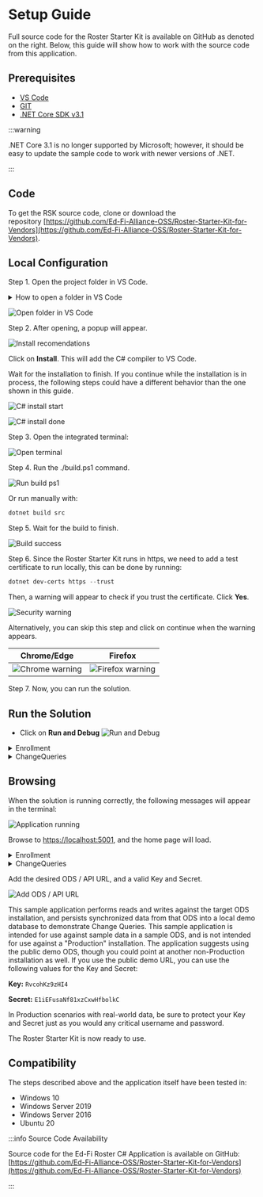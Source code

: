 # Setup Guide

Full source code for the Roster Starter Kit is available on GitHub as denoted on
the right. Below, this guide will show how to work with the source code from
this application.

## Prerequisites

* [VS Code](https://code.visualstudio.com/)
* [GIT](https://git-scm.com/download/win)
* [.NET Core SDK v3.1](https://dotnet.microsoft.com/download/dotnet/3.1)

:::warning

.NET Core 3.1 is no longer supported by Microsoft; however, it should be easy to update the sample code to work with newer versions of .NET.

:::

## Code

To get the RSK source code, clone or download the
repository [https://github.com/Ed-Fi-Alliance-OSS/Roster-Starter-Kit-for-Vendors](https://github.com/Ed-Fi-Alliance-OSS/Roster-Starter-Kit-for-Vendors).

## Local Configuration

Step 1. Open the project folder in VS Code.

<details>
<summary>How to open a folder in VS Code</summary>

Option 1: Right-click on the folder and click **Open with Code**

![Open with
Code](https://edfidocs.blob.core.windows.net/$web/img/getting-started/solution-guides/rostering-solution-guide/image2021-6-2_11-30-40.png)

Option 2: From VS Code, click on **File** → **Open Folder**...

![From VS Code -> Open
Folder](https://edfidocs.blob.core.windows.net/$web/img/getting-started/solution-guides/rostering-solution-guide/image2021-6-2_11-45-27.png)

</details>

![Open folder in VS
Code](https://edfidocs.blob.core.windows.net/$web/img/getting-started/solution-guides/rostering-solution-guide/Open%20folder%20in%20VS%20Code.png)

Step 2. After opening, a popup will appear.

![Install
recomendations](https://edfidocs.blob.core.windows.net/$web/img/getting-started/solution-guides/rostering-solution-guide/Install%20recomendations.png)

Click on **Install**. This will add the C# compiler to VS Code.

Wait for the installation to finish. If you continue while the installation is
in process, the following steps could have a different behavior than the one
shown in this guide.

![C# install
start](https://edfidocs.blob.core.windows.net/$web/img/getting-started/solution-guides/rostering-solution-guide/C%23%20install%20start.png)

![C# install
done](https://edfidocs.blob.core.windows.net/$web/img/getting-started/solution-guides/rostering-solution-guide/C%23%20install%20done.png)

Step 3. Open the integrated terminal:

![Open
terminal](https://edfidocs.blob.core.windows.net/$web/img/getting-started/solution-guides/rostering-solution-guide/open%20terminal.png)

Step 4. Run the ./build.ps1 command.

![Run build
ps1](https://edfidocs.blob.core.windows.net/$web/img/getting-started/solution-guides/rostering-solution-guide/run%20build%20ps1.png)

Or run manually with:

```powershell
dotnet build src
```

Step 5. Wait for the build to finish.

![Build
success](https://edfidocs.blob.core.windows.net/$web/img/getting-started/solution-guides/rostering-solution-guide/build%20success.png)

Step 6. Since the Roster Starter Kit runs in https, we need to add a test
certificate to run locally, this can be done by running:

```powershell
dotnet dev-certs https --trust
```

Then, a warning will appear to check if you trust the certificate.
Click **Yes**.

![Security
warning](https://edfidocs.blob.core.windows.net/$web/img/getting-started/solution-guides/rostering-solution-guide/security-warning.png)

Alternatively, you can skip this step and click on continue when the warning
appears.

| Chrome/Edge | Firefox |
| --- | --- |
| ![Chrome warning](https://edfidocs.blob.core.windows.net/$web/img/getting-started/solution-guides/rostering-solution-guide/chrome%20warning.png) | ![Firefox warning ](https://edfidocs.blob.core.windows.net/$web/img/getting-started/solution-guides/rostering-solution-guide/firefox%20warning.png) |

Step 7. Now, you can run the solution.

## Run the Solution

* Click on **Run and Debug** ![Run and
Debug](https://edfidocs.blob.core.windows.net/$web/img/getting-started/solution-guides/rostering-solution-guide/image2021-6-15_16-2-39.png)

<details>
<summary>Enrollment</summary>

* Select the "Enrollment" project

![Enrollment](https://edfidocs.blob.core.windows.net/$web/img/getting-started/solution-guides/rostering-solution-guide/image2021-6-15_16-4-13.png)

* Press the Green Arrow, the F5 Key or Click on **Run → Start Debugging**

![Start
Debugging](https://edfidocs.blob.core.windows.net/$web/img/getting-started/solution-guides/rostering-solution-guide/start%20debugging.png)

* Alternatively, this can be run from the terminal with

```powershell
dotnet run --project src/EdFi.Roster.Explorer
```

This will leave the server running in this terminal. To stop the server and go
back to the terminal hit **ctrl-c**.

</details>

<details>
<summary>ChangeQueries</summary>

* Select the "ChangeQueries" project

![ChangeQueries](https://edfidocs.blob.core.windows.net/$web/img/getting-started/solution-guides/rostering-solution-guide/image2021-6-15_16-17-33.png)

* Press the Green Arrow, the F5 Key or Click on **Run → Start Debugging**

![Start
Debugging](https://edfidocs.blob.core.windows.net/$web/img/getting-started/solution-guides/rostering-solution-guide/start%20debugging.png)

* Alternatively, this can be run from the terminal with

```powershell
dotnet run --project src/EdFi.Roster.ChangeQueries
```

This will leave the server running in this terminal. To stop the server and go
back to the terminal hit **ctrl-c**.

</details>

## Browsing

When the solution is running correctly, the following messages will appear in
the terminal:

![Application
running](https://edfidocs.blob.core.windows.net/$web/img/getting-started/solution-guides/rostering-solution-guide/application%20running.png)

Browse to [https://localhost:5001](https://localhost:5001), and the home page
will load.

<details>
<summary>Enrollment</summary>

![Enrollment](https://edfidocs.blob.core.windows.net/$web/img/getting-started/solution-guides/rostering-solution-guide/image2021-5-28_18-0-19.png)

</details>

<details>
<summary>ChangeQueries</summary>

![ChangeQueries](https://edfidocs.blob.core.windows.net/$web/img/getting-started/solution-guides/rostering-solution-guide/image2021-6-15_16-22-16.png)

</details>

Add the desired ODS / API URL, and a valid Key and Secret.

![Add ODS / API
URL](https://edfidocs.blob.core.windows.net/$web/img/getting-started/solution-guides/rostering-solution-guide/image2021-5-28_18-1-13.png)

This sample application performs reads and writes against the target ODS
installation, and persists synchronized data from that ODS into a local demo
database to demonstrate Change Queries. This sample application is intended for
use against sample data in a sample ODS, and is not intended for use against a
"Production" installation. The application suggests using the public demo ODS,
though you could point at another non-Production installation as well. If you
use the public demo URL, you can use the following values for the Key and
Secret:

**Key:** `RvcohKz9zHI4`

**Secret:** `E1iEFusaNf81xzCxwHfbolkC`

In Production scenarios with real-world data, be sure to protect your Key and
Secret just as you would any critical username and password.

The Roster Starter Kit is now ready to use.

## Compatibility

The steps described above and the application itself have been tested in:

* Windows 10
* Windows Server 2019
* Windows Server 2016
* Ubuntu 20

:::info Source Code Availability

Source code for the Ed-Fi Roster C# Application is available on GitHub:
[https://github.com/Ed-Fi-Alliance-OSS/Roster-Starter-Kit-for-Vendors](https://github.com/Ed-Fi-Alliance-OSS/Roster-Starter-Kit-for-Vendors)

:::
